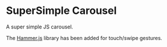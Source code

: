 # SuperSimple Carousel

A super simple JS carousel.

The [Hammer.js](https://hammerjs.github.io/) library has been added for touch/swipe gestures.